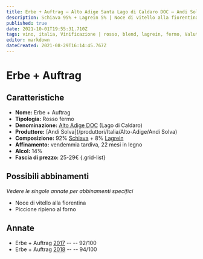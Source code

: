 ```yaml
---
title: Erbe + Auftrag – Alto Adige Santa Lago di Caldaro DOC – Andi Solva – Alto-Adige (IT) – 25-29€ – 5★
description: Schiava 95% + Lagrein 5% | Noce di vitello alla fiorentina – Piccione ripieno al forno
published: true
date: 2021-10-01T19:55:31.710Z
tags: vino, italia, Vinificazione | rosso, blend, lagrein, fermo, Valutazioni | 5 stelle, Regione vino | Alto-Adige, schiava, Noce di vitello alla fiorentina, Prezzi | 25-29€, Piccione ripieno al forno
editor: markdown
dateCreated: 2021-08-29T16:14:45.767Z
---
```


# Erbe + Auftrag

## Caratteristiche
- **Nome:** Erbe + Auftrag
- **Tipologia:** Rosso fermo 
- **Denominazione:** [Alto Adige DOC](/denominazioni/Italia/Alto-Adige/DOC/Alto-Adige) (Lago di Caldaro)
- **Produttore:** [Andi Solva](/produttori/Italia/Alto-Adige/Andi Solva) 
- **Composizione:** 92% [Schiava](/vitigni/Italia/bacca-nera/schiava) + 8% [Lagrein](/vitigni/Italia/bacca-nera/lagrein)
- **Affinamento:** vendemmia tardiva, 22 mesi in legno
- **Alcol:** 14%
- **Fascia di prezzo:** 25-29€
{.grid-list}




## Possibili abbinamenti
*Vedere le singole annate per abbinamenti specifici*

- Noce di vitello alla fiorentina
- Piccione ripieno al forno

## Annate

- Erbe + Auftrag [2017](/vini/Italia/Alto-Adige/Andi-Solva/Erbe-Auftrag/2017) -- <span class="star-5"></span> -- 92/100
- Erbe + Auftrag [2018](/vini/Italia/Alto-Adige/Andi-Solva/Erbe-Auftrag/2018) -- <span class="star-5"></span> -- 94/100
 
